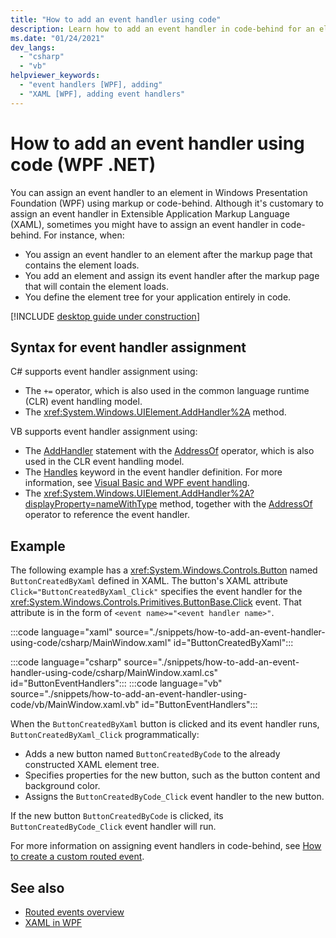 ```yaml
---
title: "How to add an event handler using code"
description: Learn how to add an event handler in code-behind for an element in Windows Presentation Foundation (WPF).
ms.date: "01/24/2021"
dev_langs:
  - "csharp"
  - "vb"
helpviewer_keywords:
  - "event handlers [WPF], adding"
  - "XAML [WPF], adding event handlers"
---
```

<!-- The acrolinx score was 97 on 01/24/2021-->

# How to add an event handler using code (WPF .NET)

You can assign an event handler to an element in Windows Presentation Foundation (WPF) using markup or code-behind. Although it's customary to assign an event handler in Extensible Application Markup Language (XAML), sometimes you might have to assign an event handler in code-behind. For instance, when:

- You assign an event handler to an element after the markup page that contains the element loads.
- You add an element and assign its event handler after the markup page that will contain the element loads.
- You define the element tree for your application entirely in code.

[!INCLUDE [desktop guide under construction](../../includes/desktop-guide-preview-note.md)]

## Syntax for event handler assignment

C# supports event handler assignment using:

- The `+=` operator, which is also used in the common language runtime (CLR) event handling model.
- The <xref:System.Windows.UIElement.AddHandler%2A> method.

VB supports event handler assignment using:

- The [AddHandler](/dotnet/visual-basic/language-reference/statements/addhandler-statement) statement with the [AddressOf](/dotnet/visual-basic/language-reference/operators/addressof-operator) operator, which is also used in the CLR event handling model.
- The [Handles](/dotnet/visual-basic/language-reference/statements/handles-clause) keyword in the event handler definition. For more information, see [Visual Basic and WPF event handling](/dotnet/desktop/wpf/advanced/visual-basic-and-wpf-event-handling?view=netframeworkdesktop-4.8&preserve-view=true).
- The <xref:System.Windows.UIElement.AddHandler%2A?displayProperty=nameWithType> method, together with the [AddressOf](/dotnet/visual-basic/language-reference/operators/addressof-operator) operator to reference the event handler.

## Example

The following example has a <xref:System.Windows.Controls.Button> named `ButtonCreatedByXaml` defined in XAML. The button's XAML attribute `Click="ButtonCreatedByXaml_Click"` specifies the event handler for the <xref:System.Windows.Controls.Primitives.ButtonBase.Click> event. That attribute is in the form of `<event name>="<event handler name>"`.

:::code language="xaml" source="./snippets/how-to-add-an-event-handler-using-code/csharp/MainWindow.xaml" id="ButtonCreatedByXaml":::

:::code language="csharp" source="./snippets/how-to-add-an-event-handler-using-code/csharp/MainWindow.xaml.cs" id="ButtonEventHandlers":::
:::code language="vb" source="./snippets/how-to-add-an-event-handler-using-code/vb/MainWindow.xaml.vb" id="ButtonEventHandlers":::

When the `ButtonCreatedByXaml` button is clicked and its event handler runs, `ButtonCreatedByXaml_Click` programmatically:

- Adds a new button named `ButtonCreatedByCode` to the already constructed XAML element tree.
- Specifies properties for the new button, such as the button content and background color.
- Assigns the `ButtonCreatedByCode_Click` event handler to the new button.

If the new button `ButtonCreatedByCode` is clicked, its `ButtonCreatedByCode_Click` event handler will run.

For more information on assigning event handlers in code-behind, see [How to create a custom routed event](/dotnet/desktop/wpf/advanced/how-to-create-a-custom-routed-event?view=netframeworkdesktop-4.8&preserve-view=true).

## See also

- [Routed events overview](/dotnet/desktop/wpf/advanced/routed-events-overview?view=netframeworkdesktop-4.8&preserve-view=true)
- [XAML in WPF](/dotnet/desktop/wpf/advanced/xaml-in-wpf?view=netframeworkdesktop-4.8&preserve-view=true)
